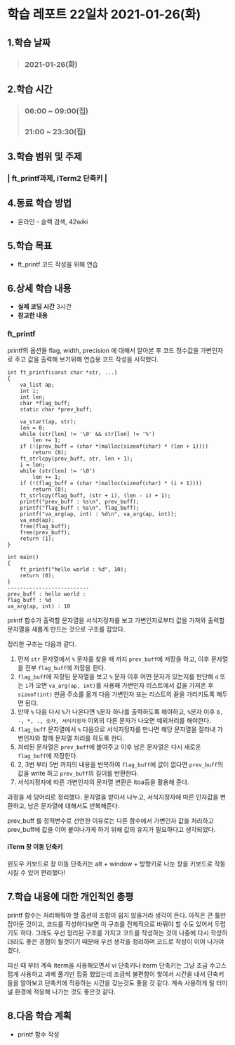 # 학습 레포트 22일차 2021-01-26(화)
## 1.학습 날짜
> ### 2021-01-26(화)
## 2.학습 시간
> ### 06:00 ~ 09:00(집)
> ### 21:00 ~ 23:30(집)
## 3.학습 범위 및 주제
### | ft_printf과제, iTerm2 단축키 |
## 4.동료 학습 방법
- 온라인 - 슬랙 검색, 42wiki
## 5.학습 목표
- ft_printf 코드 작성을 위해 연습
## 6.상세 학습 내용
- **실제 코딩 시간** 3시간
- **참고한 내용** 

### ft_printf
printf의 옵션들 flag, width, precision 에 대해서 알아본 후 코드 정수값을 가변인자로 주고 값을 출력해 보기위해 연습용 코드 작성을 시작했다.

```
int ft_printf(const char *str, ...)
{
    va_list ap;
    int i;
    int len;
    char *flag_buff;
    static char *prev_buff;
    
    va_start(ap, str);
    len = 0;
    while (str[len] != '\0' && str[len] != '%')
        len += 1;
    if (!(prev_buff = (char *)malloc(sizeof(char) * (len + 1))))
        return (0);
    ft_strlcpy(prev_buff, str, len + 1);
    i = len;
    while (str[len] != '\0')
        len += 1;
    if (!(flag_buff = (char *)malloc(sizeof(char) * (i + 1))))
        return (0);
    ft_strlcpy(flag_buff, (str + i), (len - i) + 1);
    printf("prev_buff : %s\n", prev_buff);
    printf("flag_buff : %s\n", flag_buff);
    printf("va_arg(ap, int) : %d\n", va_arg(ap, int));
    va_end(ap);
    free(flag_buff);
    free(prev_buff);
    return (1);
}

int main()
{
    ft_printf("hello world : %d", 10);
    return (0);
}
--------------------------
prev_buff : hello world : 
flag_buff : %d
va_arg(ap, int) : 10
```
printf 함수가 출력할 문자열을 서식지정자를 보고 가변인자로부터 값을 가져와 출력할 문자열을 새롭게 만드는 것으로 구조를 잡았다.

정리한 구조는 다음과 같다.
1. 먼저 `str` 문자열에서 `%` 문자를 찾을 때 까지 `prev_buff`에 저장을 하고, 이후 문자열을 전부 `flag_buff`에 저장을 한다.
2. `flag_buff`에 저장된 문자열을 보고 `%` 문자 이후 어떤 문자가 있는지를 판단해 `d` 또는 `i`가 오면 `va_arg(ap, int)`를 사용해 가변인자 리스트에서 값을 가져온 후 `sizeof(int)` 만큼 주소를 옮겨 다음 가변인자 또는 리스트의 끝을 가리키도록 해두면 된다.
3. 만약 `%` 다음 다시 `%`가 나온다면 `%`문자 하나를 출력하도록 해야하고, `%`문자 이후 `0, -, *, ., 숫자, 서식지정자` 이외의 다른 문자가 나오면 예외처리를 해야한다.
4. `flag_buff` 문자열에서 `%` 다음으로 서식지정자를 만나면 해당 문자열을 잘라내 가변인자와 함께 문자열 처리를 하도록 한다.
5. 처리된 문자열은 `prev_buff`에 붙여주고 이후 남은 문자열은 다시 새로운 `flag_buff`에 저장한다.
6. 2, 3번 부터 5번 까지의 내용을 반복하여 `flag_buff`에 값이 없다면 `prev_buff`의 값을 write 하고 `prev_buff`의 길이를 반환한다.
7. 서식지정자에 따른 가변인자의 문자열 변환은 itoa등을 활용해 준다.

과정을 세 덩어리로 정리했다. 문자열을 받아서 나누고, 서식지정자에 따른 인자값을 변환하고, 남은 문자열에 대해서도 반복해준다.

prev_buff 를 정적변수로 선언한 이유로는 다른 함수에서 가변인자 값을 처리하고 prev_buff에 값을 이어 붙여나가게 하기 위해 값의 유지가 필요하다고 생각되었다.

#### iTerm 창 이동 단축키
윈도우 키보드로 창 이동 단축키는 alt + window + 방향키로 나눈 창을 키보드로 작동시킬 수 있어 편리했다!

## 7.학습 내용에 대한 개인적인 총평
printf 함수는 처리해줘야 할 옵션의 조합이 쉽지 않을거라 생각이 든다. 아직은 큰 틀만 잡아둔 것이고, 코드를 작성하다보면 이 구조를 전체적으로 바꿔야 할 수도 있어서 두렵기도 하다. 그래도 우선 정리된 구조를 가지고 코드를 작성하는 것이 나중에 다시 작성하더라도 좋은 경험이 될것이기 때문에 우선 생각을 정리하며 코드로 작성이 이어 나가야겠다.

피신 때 부터 계속 iterm을 사용해오면서 vi 단축키나 iterm 단축키는 그냥 조금 수고스럽게 사용하고 과제 풀기만 집중 했었는데 조금씩 불편함이 쌓여서 시간을 내서 단축키들을 알아보고 단축키에 적응하는 시간을 갖는것도 좋을 것 같다. 계속 사용하게 될 터미널 환경에 적응해 나가는 것도 좋은것 같다.

## 8.다음 학습 계획
- printf 함수 작성